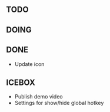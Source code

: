## TODO

## DOING

## DONE
- Update icon

## ICEBOX
- Publish demo video
- Settings for show/hide global hotkey
